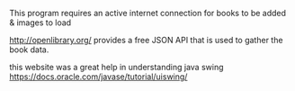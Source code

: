 This program requires an active internet connection for books to be added & images to load

http://openlibrary.org/ provides a free JSON API that is used to gather the book data.

this website was a great help in understanding java swing
https://docs.oracle.com/javase/tutorial/uiswing/